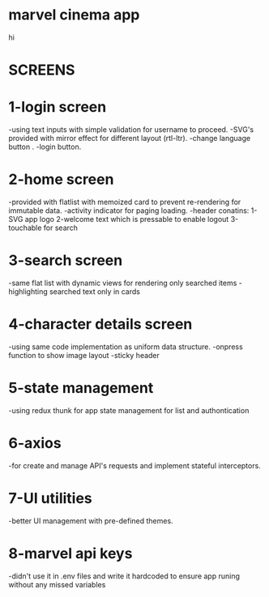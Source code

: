 # marvel cinema app
<p> hi </p>
<script src="https://unpkg.com/@lottiefiles/lottie-player@latest/dist/lottie-player.js"></script>
<lottie-player src="https://assets8.lottiefiles.com/packages/lf20_hslwihoj.json"  background="transparent"  speed="1"  style="width: 300px; height: 300px;"  loop controls autoplay></lottie-player>

# SCREENS
# 1-login screen
-using text inputs with simple validation for username to proceed.
-SVG's provided with mirror effect for different layout (rtl-ltr).
-change language button .
-login button.

# 2-home screen
-provided with flatlist with memoized card to prevent re-rendering for immutable data.
-activity indicator for paging loading.
-header conatins:
    1-SVG app logo
    2-welcome text which is pressable to enable logout
    3-touchable for search

# 3-search screen
-same flat list with dynamic views for rendering only searched items
-highlighting searched text only in cards

# 4-character details screen
-using same code implementation as uniform data structure.
-onpress function to show image layout
-sticky header

# 5-state management
-using redux thunk for app state management for list and authontication

# 6-axios
-for create and manage API's requests and implement stateful interceptors.

# 7-UI utilities
-better UI management with pre-defined themes.

# 8-marvel api keys
-didn't use it in .env files and write it hardcoded to ensure app runing without any missed variables

